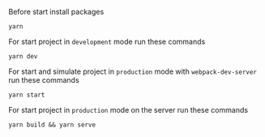 Before start install packages

    yarn

For start project in `development` mode run these commands

    yarn dev

For start and simulate project in `production` mode with `webpack-dev-server` run these commands

    yarn start

For start project in `production` mode on the server run these commands

    yarn build && yarn serve
